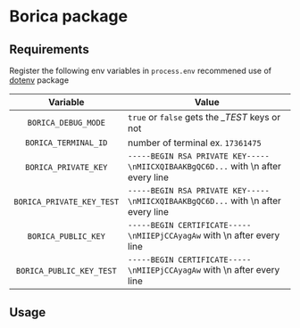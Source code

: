 # Borica package

## Requirements

Register the following env variables in `process.env` recommened use of [dotenv](https://www.npmjs.com/package/dotenv) package

|Variable| Value|
|:-:|---|
|`BORICA_DEBUG_MODE`|`true` or `false` gets the *_TEST* keys or not  |
|`BORICA_TERMINAL_ID`|number of terminal ex. `17361475`|
|`BORICA_PRIVATE_KEY`|`-----BEGIN RSA PRIVATE KEY-----\nMIICXQIBAAKBgQC6D...` with \n after every line|
|`BORICA_PRIVATE_KEY_TEST`|`-----BEGIN RSA PRIVATE KEY-----\nMIICXQIBAAKBgQC6D...` with \n after every line|
|`BORICA_PUBLIC_KEY`|`-----BEGIN CERTIFICATE-----\nMIIEPjCCAyagAw` with \n after every line|
|`BORICA_PUBLIC_KEY_TEST`|`-----BEGIN CERTIFICATE-----\nMIIEPjCCAyagAw` with \n after every line|

## Usage